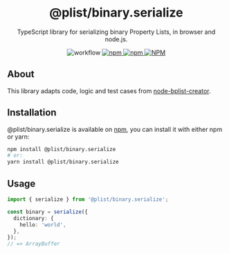 <h1 align="center">@plist/binary.serialize</h1>

<p align="center">
TypeScript library for serializing binary Property Lists, in browser and node.js.
</p>

<p align="center">
<img alt="workflow" src="https://img.shields.io/github/actions/workflow/status/mat-sz/plist/node.js.yml?branch=main">
<a href="https://npmjs.com/package/@plist/binary.serialize">
<img alt="npm" src="https://img.shields.io/npm/v/@plist/binary.serialize">
<img alt="npm" src="https://img.shields.io/npm/dw/@plist/binary.serialize">
<img alt="NPM" src="https://img.shields.io/npm/l/@plist/binary.serialize">
</a>
</p>

## About

This library adapts code, logic and test cases from [node-bplist-creator](https://github.com/joeferner/node-bplist-creator).

## Installation

@plist/binary.serialize is available on [npm](https://www.npmjs.com/package/@plist/binary.serialize), you can install it with either npm or yarn:

```sh
npm install @plist/binary.serialize
# or:
yarn install @plist/binary.serialize
```

## Usage

```ts
import { serialize } from '@plist/binary.serialize';

const binary = serialize({
  dictionary: {
    hello: 'world',
  },
});
// => ArrayBuffer
```
